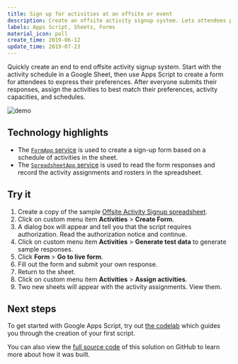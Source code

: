 ```yaml
---
title: Sign up for activities at an offsite or event
description: Create an offsite activity signup system. Lets attendees pick their preferred activities via a form and fairly assigns them based on availability.
labels: Apps Script, Sheets, Forms
material_icon: poll
create_time: 2019-06-12
update_time: 2019-07-23
---
```


Quickly create an end to end offsite activity signup system. Start with the activity schedule in a Google Sheet, then
use Apps Script to create a form for attendees to express their preferences. After everyone submits their responses,
assign the activities to best match their preferences, activity capacities, and schedules.

![demo][screenshot]

## Technology highlights

- The [`FormApp` service][formapp-docs]
  is used to create a sign-up form based on a schedule of activities in the sheet.
- The [`SpreadsheetApp` service][spreadsheetapp-docs]
  is used to read the form responses and record the activity assignments and rosters
  in the spreadsheet.
  
## Try it

1. Create a copy of the sample [Offsite Activity Signup spreadsheet][sheet].
1. Click on custom menu item **Activities** > **Create Form**.
1. A dialog box will appear and tell you that the script requires authorization. Read the authorization notice
   and continue.
1. Click on custom menu item **Activities** > **Generate test data** to generate sample responses.
1. Click **Form** > **Go to live form**.
1. Fill out the form and submit your own response.
1. Return to the sheet.
1. Click on custom menu item **Activities** > **Assign activities**.
1. Two new sheets will appear with the activity assignments. View them.

## Next steps

To get started with Google Apps Script, try out [the codelab][codelab]
which guides you through the creation of your first script.

You can also view the [full source code][github] of this solution on GitHub to
learn more about how it was built.

[screenshot]: https://cdn.jsdelivr.net/gh/googleworkspace/solutions@master/offsite-activity-signup/screenshot.png
[sheet]: https://docs.google.com/spreadsheets/d/1oAY9-EclfLWcxpxGcyqA47Y_SBdxOvX0wffYUFFxjZY/copy
[codelab]: https://codelabs.developers.google.com/codelabs/apps-script-intro
[github]: https://github.com/googleworkspace/solutions/blob/master/offsite-activity-signup
[formapp-docs]: https://developers.google.com/apps-script/reference/forms/form-app
[spreadsheetapp-docs]: https://developers.google.com/apps-script/reference/spreadsheet/spreadsheet-app

